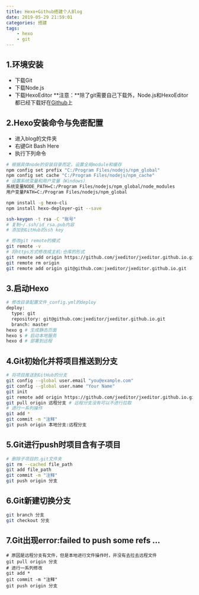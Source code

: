 ```yaml
---
title: Hexo+Github搭建个人Blog
date: 2019-05-29 21:59:01
categories: 搭建
tags: 
    - hexo
    - git
---
```

## 1.环境安装
- 下载Git
- 下载Node.js
- 下载HexoEditor
**注意：**除了git需要自己下载外，Node.js和HexoEditor都已经下载好在[Github](https://github.com/jxeditor/jxeditor.github.io)上

<!-- more -->
## 2.Hexo安装命令与免密配置
- 进入blog的文件夹
- 右键Git Bash Here
- 执行下列命令

```bash
# 根据具体node的安装目录而定，设置全局module和缓存
npm config set prefix "C:/Program Files/nodejs/npm_global"
npm config set cache "C:/Program Files/nodejs/npm_cache"
# 设置系统变量和用户变量（Windows）
系统变量NODE_PATH=C:/Program Files/nodejs/npm_global/node_modules
用户变量PATH=C:/Program Files/nodejs/npm_global

npm install -g hexo-cli
npm install hexo-deployer-git --save

ssh-keygen -t rsa -C "账号"
# 复制~/.ssh/id_rsa.pub内容
# 添加到GitHub的ssh key

# 修改git remote的模式
git remote -v
# 将https方式修改成主机:仓库的形式
git remote add origin https://github.com/jxeditor/jxeditor.github.io.git
git remote rm origin
git remote add origin git@github.com:jxeditor/jxeditor.github.io.git
```

## 3.启动Hexo
```bash
# 修改目录配置文件_config.yml的deploy
deploy:
  type: git
  repository: git@github.com:jxeditor/jxeditor.github.io.git
  branch: master
hexo g # 生成静态页面
hexo s # 启动本地服务
hexo d # 部署到远程
```

## 4.Git初始化并将项目推送到分支
```bash
# 将项目推送到GitHub的分支
git config --global user.email "you@example.com"
git config --global user.name "Your Name"
git init
git remote add origin https://github.com/jxeditor/jxeditor.github.io.git
git pull origin 远程分支 # 远程分支没有可以不进行拉取
# 进行一系列操作
git add *
git commit -m "注释"
git push origin 本地分支:远程分支
```

## 5.Git进行push时项目含有子项目
```bash
# 删除子项目的.git文件夹
git rm --cached file_path
git add file_path
git commit -m "注释"
git push origin 分支
```

## 6.Git新建切换分支
```bash
git branch 分支
git checkout 分支
```

## 7.Git出现error:failed to push some refs ...
```
# 原因是远程分支有文件，但是本地进行文件操作时，并没有去拉去远程文件
git pull origin 分支
# 进行一系列修改
git add *
git commit -m "注释"
git push origin 分支
```
